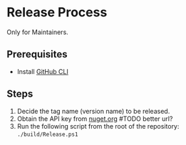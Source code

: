 # Release Process

Only for Maintainers.

## Prerequisites

- Install [GitHub CLI](https://cli.github.com/)

## Steps

1. Decide the tag name (version name) to be released.
1. Obtain the API key from [nuget.org](https://www.nuget.org/profiles/OpenTelemetry) #TODO better url?
1. Run the following script from the root of the repository: `./build/Release.ps1`

